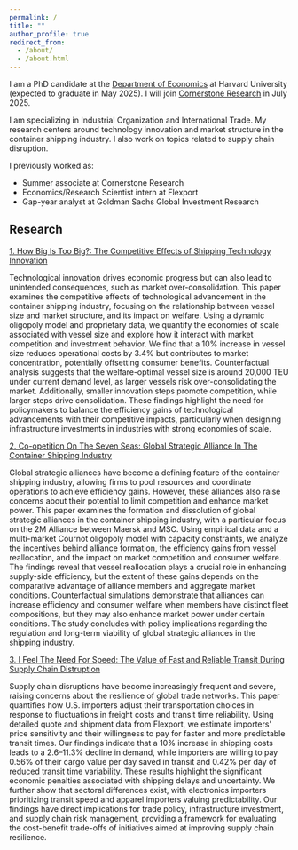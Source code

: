 ```yaml
---
permalink: /
title: ""
author_profile: true
redirect_from: 
  - /about/
  - /about.html
---
```


I am a PhD candidate at the [Department of Economics](https://www.economics.harvard.edu/) at Harvard University (expected to graduate in May 2025). I will join [Cornerstone Research](https://www.cornerstone.com/) in July 2025. 

I am specializing in Industrial Organization and International Trade. My research centers around technology innovation and market structure in the container shipping industry. I also work on topics related to supply chain disruption.

I previously worked as:

- Summer associate at Cornerstone Research
- Economics/Research Scientist intern at Flexport
- Gap-year analyst at Goldman Sachs Global Investment Research

## Research

[1. How Big Is Too Big?: The Competitive Effects of Shipping Technology Innovation](https://www.dropbox.com/scl/fi/7hneeza5ykba01z552b6q/large_boat_thesis.pdf?rlkey=sfi9mqxnxpdoo85rjbtqhut97&st=ll5lvzxl&dl=0)

Technological innovation drives economic progress but can also lead to unintended
consequences, such as market over-consolidation. This paper examines the competitive
effects of technological advancement in the container shipping industry, focusing on the
relationship between vessel size and market structure, and its impact on welfare. Using
a dynamic oligopoly model and proprietary data, we quantify the economies of scale
associated with vessel size and explore how it interact with market competition and
investment behavior. We find that a 10% increase in vessel size reduces operational
costs by 3.4% but contributes to market concentration, potentially offsetting consumer
benefits. Counterfactual analysis suggests that the welfare-optimal vessel size is around
20,000 TEU under current demand level, as larger vessels risk over-consolidating the
market. Additionally, smaller innovation steps promote competition, while larger steps
drive consolidation. These findings highlight the need for policymakers to balance the
efficiency gains of technological advancements with their competitive impacts, particularly
when designing infrastructure investments in industries with strong economies
of scale.


[2. Co-opetition On The Seven Seas: Global Strategic Alliance In The Container Shipping Industry](https://www.dropbox.com/scl/fi/0j788qw9v3r7n8kzysuy4/seven_seas_thesis.pdf?rlkey=6y3yxowf6s2txodmd8wldjuvm&st=jj4rtf0k&dl=0)

Global strategic alliances have become a defining feature of the container shipping
industry, allowing firms to pool resources and coordinate operations to achieve
efficiency gains. However, these alliances also raise concerns about their potential to
limit competition and enhance market power. This paper examines the formation and
dissolution of global strategic alliances in the container shipping industry, with a particular
focus on the 2M Alliance between Maersk and MSC. Using empirical data and
a multi-market Cournot oligopoly model with capacity constraints, we analyze the incentives
behind alliance formation, the efficiency gains from vessel reallocation, and
the impact on market competition and consumer welfare. The findings reveal that
vessel reallocation plays a crucial role in enhancing supply-side efficiency, but the extent
of these gains depends on the comparative advantage of alliance members and
aggregate market conditions. Counterfactual simulations demonstrate that alliances
can increase efficiency and consumer welfare when members have distinct fleet compositions,
but they may also enhance market power under certain conditions. The study
concludes with policy implications regarding the regulation and long-term viability of
global strategic alliances in the shipping industry.

[3. I Feel The Need For Speed: The Value of Fast and Reliable Transit During Supply Chain Distruption](https://www.dropbox.com/scl/fi/47nvvoagz39r0nkkv04ln/second_moment_thesis.pdf?rlkey=mfzard18e1vqdj4trvup4ng8s&st=zqegbtpq&dl=0)

Supply chain disruptions have become increasingly frequent and severe, raising
concerns about the resilience of global trade networks. This paper quantifies how U.S.
importers adjust their transportation choices in response to fluctuations in freight costs
and transit time reliability. Using detailed quote and shipment data from Flexport,
we estimate importers’ price sensitivity and their willingness to pay for faster and
more predictable transit times. Our findings indicate that a 10% increase in shipping
costs leads to a 2.6–11.3% decline in demand, while importers are willing to pay 0.56%
of their cargo value per day saved in transit and 0.42% per day of reduced transit
time variability. These results highlight the significant economic penalties associated
with shipping delays and uncertainty. We further show that sectoral differences exist,
with electronics importers prioritizing transit speed and apparel importers valuing
predictability. Our findings have direct implications for trade policy, infrastructure
investment, and supply chain risk management, providing a framework for evaluating
the cost-benefit trade-offs of initiatives aimed at improving supply chain resilience.
